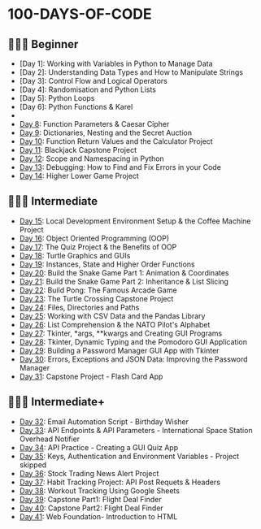 # 100-DAYS-OF-CODE

## 👨🏻‍🎓 Beginner
- [Day 1]: Working with Variables in Python to Manage Data
- [Day 2]: Understanding Data Types and How to Manipulate Strings
- [Day 3]: Control Flow and Logical Operators
- [Day 4]: Randomisation and Python Lists
- [Day 5]: Python Loops
- [Day 6]: Python Functions & Karel
- [Day 7]: Hangman
- [Day 8](DAY%208): Function Parameters & Caesar Cipher
- [Day 9](DAY%209): Dictionaries, Nesting and the Secret Auction
- [Day 10](DAY%2010): Function Return Values and the Calculator Project
- [Day 11](DAY%2011): Blackjack Capstone Project
- [Day 12](DAY%2012): Scope and Namespacing in Python
- [Day 13](DAY%2013): Debugging: How to Find and Fix Errors in your Code
- [Day 14](DAY%2014): Higher Lower Game Project

## 🏋🏻‍♂️ Intermediate
- [Day 15](DAY%2015): Local Development Environment Setup & the Coffee Machine Project
- [Day 16](DAY%2016): Object Oriented Programming (OOP)
- [Day 17](DAY%2017): The Quiz Project & the Benefits of OOP
- [Day 18](DAY%2018): Turtle Graphics and GUIs
- [Day 19](DAY%2019): Instances, State and Higher Order Functions
- [Day 20](DAY%2020): Build the Snake Game Part 1: Animation & Coordinates
- [Day 21](DAY%2021): Build the Snake Game Part 2: Inheritance & List Slicing
- [Day 22](DAY%2022): Build Pong: The Famous Arcade Game
- [Day 23](DAY%2023): The Turtle Crossing Capstone Project
- [Day 24](DAY%2024): Files, Directories and Paths
- [Day 25](DAY%2025): Working with CSV Data and the Pandas Library
- [Day 26](DAY%2026): List Comprehension & the NATO Pilot's Alphabet
- [Day 27](DAY%2027): Tkinter, *args, **kwargs and Creating GUI Programs
- [Day 28](DAY%2028): Tkinter, Dynamic Typing and the Pomodoro GUI Application
- [Day 29](DAY%2029): Building a Password Manager GUI App with Tkinter
- [Day 30](DAY%2030): Errors, Exceptions and JSON Data: Improving the Password Manager
- [Day 31](DAY%2031): Capstone Project - Flash Card App

## 🏋🏻‍♂️ Intermediate+
- [Day 32](DAY%2032): Email Automation Script - Birthday Wisher
- [Day 33](DAY%2033): API Endpoints & API Parameters - International Space Station Overhead Notifier
- [Day 34](DAY%2033): API Practice - Creating a GUI Quiz App
- [Day 35](DAY%2033): Keys, Authentication and Environment Variables - Project skipped
- [Day 36](DAY%2033): Stock Trading News Alert Project
- [Day 37](DAY%2033): Habit Tracking Project: API Post Requets & Headers
- [Day 38](DAY%2033): Workout Tracking Using Google Sheets
- [Day 39](DAY%2033): Capstone Part1: Flight Deal Finder
- [Day 40](DAY%2033): Capstone Part2: Flight Deal Finder
- [Day 41](DAY%2033): Web Foundation- Introduction to HTML
